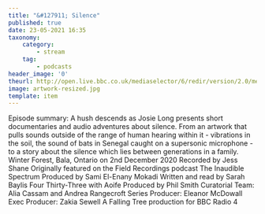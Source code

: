 ```yaml
---
title: "&#127911; Silence"
published: true
date: 23-05-2021 16:35
taxonomy:
    category:
        - stream
    tag:
        - podcasts
header_image: '0'
theurl: http://open.live.bbc.co.uk/mediaselector/6/redir/version/2.0/mediaset/audio-nondrm-download/proto/http/vpid/p09hxc9p.mp3
image: artwork-resized.jpg
template: item
--- 
```

Episode summary: A hush descends as Josie Long presents short documentaries and audio adventures about silence. From an artwork that pulls sounds outside of the range of human hearing within it - vibrations in the soil, the sound of bats in Senegal caught on a supersonic microphone - to a story about the silence which lies between generations in a family. Winter Forest, Bala, Ontario on 2nd December 2020 Recorded by Jess Shane Originally featured on the Field Recordings podcast The Inaudible Spectrum Produced by Sami El-Enany Mokadi Written and read by Sarah Baylis Four Thirty-Three with Aoife Produced by Phil Smith Curatorial Team: Alia Cassam and Andrea Rangecroft Series Producer: Eleanor McDowall Exec Producer: Zakia Sewell A Falling Tree production for BBC Radio 4
